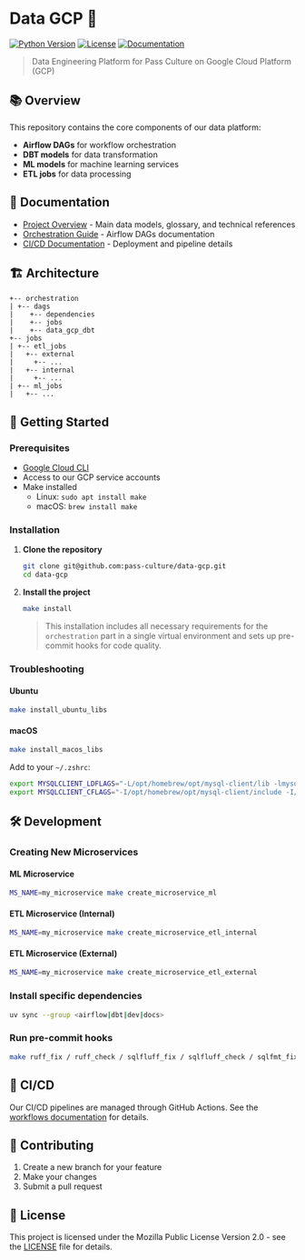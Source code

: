 # Data GCP 🚀

[![Python Version](https://img.shields.io/badge/python-3.12-blue)](https://www.python.org/)
[![License](https://img.shields.io/badge/license-MPL--2.0-orange)](LICENSE)
[![Documentation](https://img.shields.io/badge/docs-pass--culture.github.io-blue)](https://pass-culture.github.io/data-gcp/)

> Data Engineering Platform for Pass Culture on Google Cloud Platform (GCP)

## 📚 Overview

This repository contains the core components of our data platform:

- **Airflow DAGs** for workflow orchestration
- **DBT models** for data transformation
- **ML models** for machine learning services
- **ETL jobs** for data processing

## 📖 Documentation

- [Project Overview](https://pass-culture.github.io/data-gcp/) - Main data models, glossary, and technical references
- [Orchestration Guide](/orchestration/README.md) - Airflow DAGs documentation
- [CI/CD Documentation](.github/workflows/README.md) - Deployment and pipeline details

## 🏗️ Architecture

```
+-- orchestration
| +-- dags
|    +-- dependencies
|    +-- jobs
|    +-- data_gcp_dbt
+-- jobs
| +-- etl_jobs
|   +-- external
|     +-- ...
|   +-- internal
|     +-- ...
| +-- ml_jobs
|   +-- ...
```

## 🚀 Getting Started

### Prerequisites

- [Google Cloud CLI](https://cloud.google.com/sdk/docs/install)
- Access to our GCP service accounts
- Make installed
  - Linux: `sudo apt install make`
  - macOS: `brew install make`

### Installation

1. **Clone the repository**
   ```bash
   git clone git@github.com:pass-culture/data-gcp.git
   cd data-gcp
   ```

2. **Install the project**
   ```bash
   make install
   ```
   > This installation includes all necessary requirements for the `orchestration` part in a single virtual environment and sets up pre-commit hooks for code quality.

### Troubleshooting

#### Ubuntu
```bash
make install_ubuntu_libs
```

#### macOS
```bash
make install_macos_libs
```
Add to your `~/.zshrc`:
```bash
export MYSQLCLIENT_LDFLAGS="-L/opt/homebrew/opt/mysql-client/lib -lmysqlclient -rpath /usr/local/mysql/lib"
export MYSQLCLIENT_CFLAGS="-I/opt/homebrew/opt/mysql-client/include -I/opt/homebrew/opt/mysql-client/include/mysql"
```


## 🛠️ Development

### Creating New Microservices

#### ML Microservice
```bash
MS_NAME=my_microservice make create_microservice_ml
```

#### ETL Microservice (Internal)
```bash
MS_NAME=my_microservice make create_microservice_etl_internal
```

#### ETL Microservice (External)
```bash
MS_NAME=my_microservice make create_microservice_etl_external
```

### Install specific dependencies

```bash
uv sync --group <airflow|dbt|dev|docs>
```

### Run pre-commit hooks

```bash
make ruff_fix / ruff_check / sqlfluff_fix / sqlfluff_check / sqlfmt_fix / sqlfmt_check
```



## 🔄 CI/CD

Our CI/CD pipelines are managed through GitHub Actions. See the [workflows documentation](.github/workflows/README.md) for details.

## 🤝 Contributing

1. Create a new branch for your feature
2. Make your changes
3. Submit a pull request

## 📝 License

This project is licensed under the Mozilla Public License Version 2.0 - see the [LICENSE](LICENSE) file for details.

